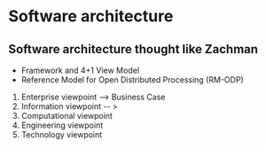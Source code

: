 # Software architecture

## Software architecture thought like Zachman

* Framework and 4+1 View Model
* Reference Model for Open Distributed Processing (RM-ODP)


1. Enterprise viewpoint --> Business Case
2. Information viewpoint -- >
3. Computational viewpoint
4. Engineering viewpoint
5. Technology viewpoint